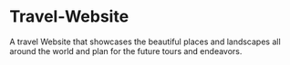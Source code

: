 # Travel-Website
A travel Website that showcases the beautiful places and landscapes all around the world and plan for the future tours and endeavors.
